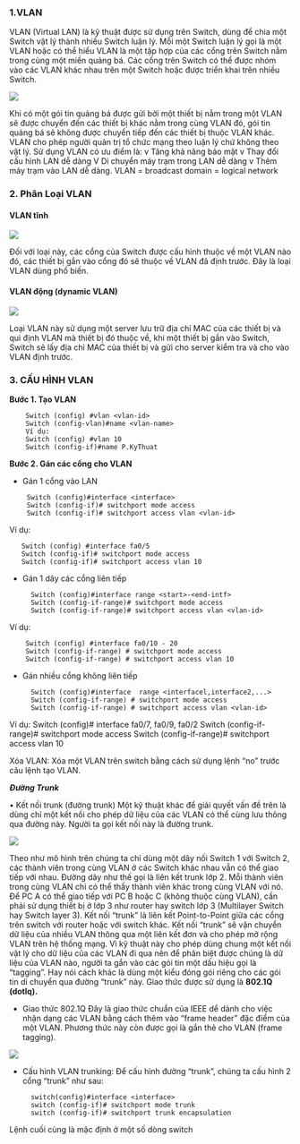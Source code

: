 ### 1.VLAN
VLAN (Virtual LAN) là kỹ thuật được sử dụng trên Switch, dùng để chia một Switch vật lý thành nhiều Switch luận lý. Mỗi một Switch luận lý gọi là một VLAN hoặc có thể hiểu VLAN là một tập hợp của các cổng trên Switch nằm trong cùng một miền quảng bá. Các cổng trên Switch có thể được nhóm vào các VLAN khác nhau trên một Switch hoặc được triển khai trên nhiều Switch.

![]( https://img001.prntscr.com/file/img001/GZjiJVHTSKGXOzl-UZ-hZg.png)


Khi có một gói tin quảng bá được gửi bởi một thiết bị nằm trong một VLAN sẽ được chuyển đến các thiết bị khác nằm trong cùng VLAN đó, gói tin quảng bá sẽ không được chuyển tiếp đến các thiết bị thuộc VLAN khác.
VLAN cho phép người quản trị tổ chức mạng theo luận lý chứ không theo vật lý. Sử dụng VLAN có ưu điểm là:
v Tăng khả năng bảo mật
v Thay đổi cấu hình LAN dễ dàng
V Di chuyển máy trạm trong LAN dễ dàng
v Thêm máy trạm vào LAN dễ dàng.
VLAN = broadcast domain = logical network
 
### 2.  Phân Loại VLAN
####    VLAN tĩnh
![]( https://img001.prntscr.com/file/img001/5KyBVmKNTuGixe8uBwSzOA.png)

Đối với loại này, các cổng của Switch được cấu hình thuộc về một VLAN nào đó, các thiết bị gắn vào cổng đó sẽ thuộc về VLAN đã định trước. Đây là loại VLAN dùng phổ biến.

#### VLAN động (dynamic VLAN)

![]( https://img001.prntscr.com/file/img001/ARxebpnYSj2YhPXjvvCo1A.png)

Loại VLAN này sử dụng một server lưu trữ địa chỉ MAC của các thiết bị và qui định VLAN mà thiết bị đó thuộc về, khi một thiết bị gắn vào Switch, Switch sẽ lấy địa chỉ MAC của thiết bị và gửi cho server kiểm tra và cho vào VLAN định trước.

### 3. CẤU HÌNH VLAN
 
**Bước 1. Tạo VLAN**

        Switch (config) #vlan <vlan-id>
        Switch (config-vlan)#name <vlan-name>
        Ví dụ:
        Switch (config) #vlan 10
        Switch (config-if)#name P.KyThuat
        
**Bước 2. Gán các cổng cho VLAN**
- Gán 1 cổng vào LAN

       Switch (config)#interface <interface>
       Switch (config-if)# switchport mode access
       Switch (config-if)# switchport access vlan <vlan-id>

Ví dụ:

       Switch (config) #interface fa0/5
       Switch (config-if)# switchport mode access
       Switch (config-if)# switchport access vlan 10
- Gán 1 dãy các cổng liên tiếp

        Switch (config)#interface range <start>-<end-intf> 
        Switch (config-if-range)# switchport mode access 
        Switch (config-if-range)# switchport access vlan <vlan-id>
        

Ví dụ:

        Switch (config) #interface fa0/10 - 20
        Switch (config-if-range) # switchport mode access
        Switch (config-if-range) # switchport access vlan 10
        
- Gán nhiều cổng không liên tiếp

        Switch (config)#interface  range <interfacel,interface2,...>
        Switch (config-if-range) # switchport mode access
        Switch (config-if-range) # switchport access vlan <vlan-id> 
Ví dụ:
    Switch (config)# interface fa0/7, fa0/9, fa0/2 Switch 
    (config-if-range)# switchport mode access Switch 
    (config-if-range)# switchport access vlan 10 
    
Xóa VLAN: Xóa một VLAN trên switch bằng cách sử dụng lệnh “no” trước câu lệnh tạo VLAN.


***Đường Trunk***


• Kết nối trunk (đường trunk)
Một kỹ thuật khác để giải quyết vấn đề trên là dùng chỉ một kết nối cho phép dữ liệu của các VLAN có thể cùng lưu thông qua đường này. Người ta gọi kết nối này là đường trunk.


![](https://img001.prntscr.com/file/img001/eSu_B_kJRfOfWegwjGU1OA.png)

Theo như mô hình trên chúng ta chỉ dùng một dây nối Switch 1 với Switch 2, các thành viên trong cùng VLAN ở các Switch khác nhau vẫn có thể giao tiếp với nhau. Đường dây như thế gọi là liên kết trunk lớp 2.
Mỗi thành viên trong cùng VLAN chỉ có thể thấy thành viên khác trong cùng VLAN với nó. Để PC A có thể giao tiếp với PC B hoặc C (không thuộc cùng VLAN), cần phải sử dụng thiết bị ở lớp 3 như router hay switch lớp 3 (Multilayer Switch hay Switch layer 3).
Kết nối “trunk” là liên kết Point-to-Point giữa các cổng trên switch với router hoặc với switch khác. Kết nối “trunk” sẽ vận chuyển dữ liệu của nhiều VLAN thông qua một liên kết đơn và cho phép mở rộng VLAN trên hệ thống mạng.
Vì kỹ thuật này cho phép dùng chung một kết nối vật lý cho dữ liệu của các VLAN đi qua nên để phân biệt được chúng là dữ liệu của VLAN nào, người ta gắn vào các gói tin một dấu hiệu gọi là “tagging”. Hay nói cách khác là dùng một kiểu đóng gói riêng cho các gói tin di chuyển qua đường “trunk” này. Giao thức được sử dụng là **802.1Q (dotlq).**
* Giao thức 802.1Q
Đây là giao thức chuẩn của IEEE dể dành cho việc nhận dạng các VLAN bằng cách thêm vào “frame header” đặc điểm của một VLAN. Phương thức này còn được gọi là gắn thẻ cho VLAN (frame tagging).


![](https://img001.prntscr.com/file/img001/ELmj_9Y7SzC9n8ykgh1c9Q.png)

* Cấu hình VLAN trunking: Để cấu hình đường “trunk”, chúng ta cấu hình 2 cổng “trunk” như sau:

        switch(config)#interface <interface>
        switch (config-if)# switchport mode trunk
        switch (config-if)# switchport trunk encapsulation
Lệnh cuối cùng là mặc định ở một số dòng switch
